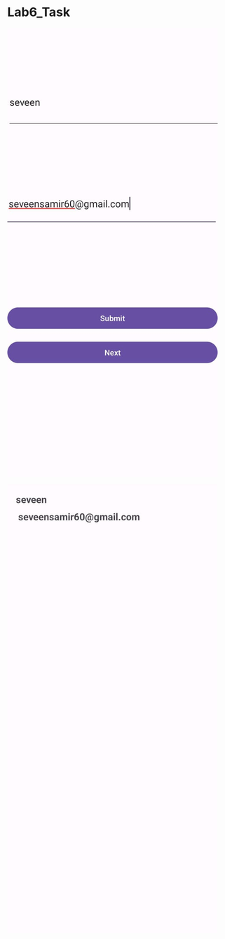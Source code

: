 # Lab6_Task

![Activity 1](https://github.com/seveen-samir/Lab6_Task/raw/master/WhatsApp%20Image%202023-12-07%20at%2000.45.00_a78a57a3.jpg)

![Activity 2](https://github.com/seveen-samir/Lab6_Task/raw/master/WhatsApp%20Image%202023-12-07%20at%2000.45.28_158885ff.jpg)
